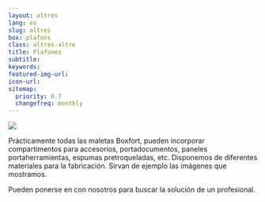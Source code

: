 ```yaml
---
layout: altres
lang: es
slug: altres
box: plafons
class: altres-altre
title: Plafones
subtitle:
keywords: 
featured-img-url:
icon-url: 
sitemap:
  priority: 0.7
  changefreq: monthly
--- 
```


 	
<p class="text-center"><img src="{{ site.base_url }}/assets/img/01-thumbnail-box-fort-altres-plafons-carpetes.jpg"></p>

Prácticamente todas las maletas Boxfort, pueden incorporar compartimentos para accesorios, portadocumentos, paneles portaherramientas, espumas pretroqueladas, etc. Disponemos de diferentes materiales para la fabricación. Sirvan de ejemplo las imágenes que mostramos.

Pueden ponerse en con nosotros para buscar la solución de un profesional.